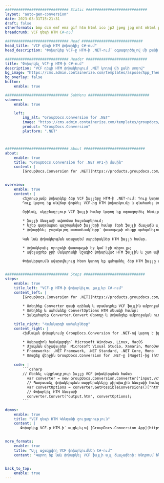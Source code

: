 ```yaml
---
############################# Static ############################
layout: "auto-gen-conversion"
date: 2023-03-31T15:21:31
draft: false
otherformats: bmp dcm emf emz gif htm html ico jp2 jpeg jpg mht mhtml png psb psd svg svgz tga tif tiff webp wmf wmz
breadcrumb: VCF դեպի HTM C#-ում

############################# Head ############################
head_title: "VCF դեպի HTM փոխարկիչ C#-ում"
head_description: "Փոխարկեք VCF-ը HTM-ի .NET-ում՝ օգտագործելով մի քանի տող կոդ: Օգտագործեք GroupDocs Document Conversion API-ը՝ ավելի քան 160 ֆայլի ձևաչափ փոխարկելու համար:"

############################# Header ############################
title: "Փոխարկել VCF-ը HTM-ի C#-ում"
description: "VCF դեպի HTM փոխակերպում .NET կոդով մի քանի տողով"
bg_image: "https://cms.admin.containerize.com/templates/aspose/App_Themes/V3/images/bg/header1.png"
bg_overlay: false
button:
    enable: true

############################# SubMenu ############################
submenu:
    enable: true

    left:
        img_alt: "GroupDocs.Conversion for .NET"
        image: "https://cms.admin.containerize.com/templates/groupdocs/images/product-logos/90x90-noborder/groupdocs-conversion-net.png"
        product: "GroupDocs.Conversion"
        platform: ".NET"



############################# About ############################
about:
    enable: true
    title: "GroupDocs.Conversion for .NET API-ի մասին"
    content: |
        [GroupDocs.Conversion for .NET](https://products.groupdocs.com/conversion/net/) կարող է օգտագործվել Microsoft Word, Excel, PowerPoint, PDF, Visio և այլ ձևաչափեր փոխարկելու համար: GroupDocs.Conversion-ը ինքնուրույն API է, որը հարմար է back-end և ներքին համակարգերի համար, որտեղ պահանջվում է բարձր կատարողականություն: Այն կախված չէ որևէ ծրագրաշարից, ինչպիսիք են Microsoft-ը կամ Open Office-ը:
    

overview:
    enable: true
    content: |
        Հեշտությամբ փոխարկեք ձեր VCF ֆայլերը HTM-ի .NET-ում: Դուք կարող եք օգտագործել ընդամենը մի քանի C# կոդային տող ձեր ընտրած ցանկացած հարթակում, օրինակ՝ Windows, Linux, macOS:
        Դուք կարող եք անվճար փորձել VCF-ից HTM փոխարկումը և գնահատել փոխակերպման արդյունքների որակը: Ֆայլերի փոխակերպման պարզ սցենարների հետ մեկտեղ կարող եք փորձել ավելի առաջադեմ տարբերակներ՝ սկզբնաղբյուր VCF ֆայլը բեռնելու և ելքային HTM արդյունքը պահպանելու համար: 
        
        Օրինակ, սկզբնաղբյուր VCF ֆայլի համար կարող եք օգտագործել հետևյալ բեռնման տարբերակները.

        * ֆայլի ձևաչափի ավտոմատ հայտնաբերում;
        * նշեք գաղտնաբառ պաշտպանված ֆայլերի համար (եթե ֆայլի ձևաչափն այն աջակցում է);
        * փոխարինել բացակայող տառատեսակները՝ փաստաթղթի տեսքը պահպանելու համար.
        
        Կան նաև փոխակերպման առաջադեմ տարբերակներ HTM ֆայլի համար.

        * փոխակերպել որոշակի փաստաթղթի էջ կամ էջի տիրույթ;
        * ավելացրեք ջրի մակարդակի նշագիծ փոխարկված HTM ֆայլին և շատ ավելին.

        Փոխակերպումն ավարտվելուց հետո կարող եք պահպանել ձեր HTM ֆայլը տեղական ֆայլի ճանապարհին կամ որևէ երրորդ կողմի պահեստում, ինչպիսիք են FTP-ը, Amazon S3-ը, Google Drive-ը, Dropbox-ը և այլն: Խնդրում ենք նկատի ունենալ, որ VCF-ը փոխարկեք {{-ի: TO}} տեղադրած որևէ լրացուցիչ ծրագրաշարի կարիք չկա, ինչպիսիք են MS Office, Open Office, Adobe Acrobat Reader և այլն:


############################# Steps ############################
steps:
    enable: true
    title_left: "VCF-ը HTM-ի փոխարկելու քայլեր C#-ում"
    content_left: |
        [GroupDocs.Conversion for .NET](https://products.groupdocs.com/conversion/net/) ծրագրավորողների համար հեշտացնում է VCF ֆայլը HTM-ի փոխակերպել մի քանի տող կոդով:
        
        * Ստեղծեք Converter դասի օրինակ և տրամադրեք VCF ֆայլին ամբողջական ուղին
        * Ստեղծեք և սահմանեք ConvertOptions HTM տեսակի համար:
        * Զանգահարեք Converter.Convert մեթոդը և փոխանցեք ամբողջական ուղին և ձևաչափը (HTM) որպես պարամետր:

    title_right: "Համակարգի պահանջները"
    content_right: |
        Հիմնական փոխարկումը GroupDocs.Conversion for .NET-ով կարող է իրականացվել ընդամենը մի քանի պարզ քայլով: Մեր API-ները աջակցվում են բոլոր հիմնական հարթակներում և օպերացիոն համակարգերում: Նախքան ստորև նշված կոդը գործարկելը, համոզվեք, որ ձեր համակարգում տեղադրված են հետևյալ նախադրյալները.

        * Օպերացիոն համակարգեր՝ Microsoft Windows, Linux, MacOS
        * Մշակման միջավայրեր՝ Microsoft Visual Studio, Xamarin, MonoDevelop
        * Frameworks: .NET Framework, .NET Standard, .NET Core, Mono
        * Ստացեք վերջին GroupDocs.Conversion for .NET-ը [Nuget]-ից (https://www.nuget.org/packages/groupdocs.conversion)
         
    code: |
        ```csharp    
        // Բեռնել սկզբնաղբյուր ֆայլը VCF փոխակերպման համար
          var converter = new GroupDocs.Conversion.Converter("input.vcf");
          // Պատրաստել փոխակերպման տարբերակները թիրախային ձևաչափի համար HTM
          var convertOptions = converter.GetPossibleConversions()["htm"].ConvertOptions;
          // Փոխարկել HTM ձևաչափի
          converter.Convert("output.htm", convertOptions);
        ```

demos:
    enable: true
    title: "VCF դեպի HTM Կենդանի ցուցադրություն"
    content: |
       Փոխարկեք VCF-ը HTM-ի՝ այցելելով [GroupDocs.Conversion App](https://products.groupdocs.app/conversion/family) կայքը: Առցանց ցուցադրությունն ունի հետևյալ առավելությունները
          

more_formats:
    enable: true
    title: "Այլ աջակցվող VCF փոխարկումներ C#-ում"
    content: "Կարող եք նաև փոխարկել VCF ֆայլի այլ ձևաչափերի: Խնդրում ենք տեսնել ստորև ներկայացված ցուցակը:"
       
       
back_to_top:
    enable: true
---
```

